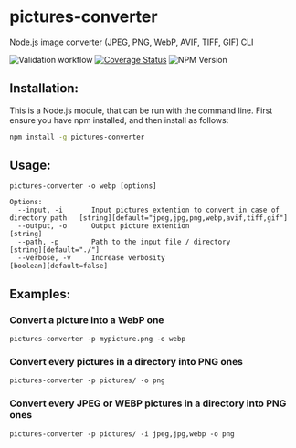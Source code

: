 # pictures-converter
Node.js image converter (JPEG, PNG, WebP, AVIF, TIFF, GIF) CLI

![Validation workflow](https://github.com/montoyadamien/pictures-converter/actions/workflows/tests.yml/badge.svg?branch=main)
[![Coverage Status](https://coveralls.io/repos/github/montoyadamien/pictures-converter/badge.svg?branch=main)](https://coveralls.io/github/montoyadamien/pictures-converter?branch=main)
![NPM Version](https://img.shields.io/npm/v/pictures-converter?style=flat&logo=npm)

## Installation:
This is a Node.js module, that can be run with the command line. First ensure you have npm installed, and then install as follows:
```bash
npm install -g pictures-converter
```
## Usage:
```text
pictures-converter -o webp [options]

Options:
  --input, -i       Input pictures extention to convert in case of directory path   [string][default="jpeg,jpg,png,webp,avif,tiff,gif"]
  --output, -o      Output picture extention                                        [string]
  --path, -p        Path to the input file / directory                              [string][default="./"]
  --verbose, -v     Increase verbosity                                              [boolean][default=false]
```

## Examples:
### Convert a picture into a WebP one
```text
pictures-converter -p mypicture.png -o webp
```
### Convert every pictures in a directory into PNG ones
```text
pictures-converter -p pictures/ -o png
```
### Convert every JPEG or WEBP pictures in a directory into PNG ones
```text
pictures-converter -p pictures/ -i jpeg,jpg,webp -o png
```
